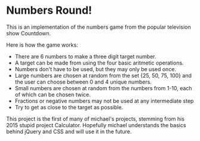 # Numbers Round!

This is an implementation of the numbers game from the popular television show Countdown.

Here is how the game works: 
  * There are 6 numbers to make a three digit target number.
  * A target can be made from using the four basic aritmetic operations.
  * Numbers don't have to be used, but they may only be used once.
  * Large numbers are chosen at random from the set {25, 50, 75, 100} and the user can choose between 0 and 4 unique numbers.
  * Small numbers are chosen at random from the numbers from 1-10, each of which can be chosen twice.
  * Fractions or negative numbers may not be used at any intermediate step
  * Try to get as close to the target as possible.
  
This project is the first of many of michael's projects, stemming from his 2015 stupid project Calculator. Hopefully michael understands the basics behind jQuery and CSS and will use it in the future.
